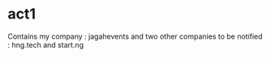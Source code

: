 # act1


Contains my company : jagahevents and two other companies to be notified : hng.tech and start.ng
